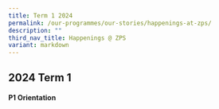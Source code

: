 ```yaml
---
title: Term 1 2024
permalink: /our-programmes/our-stories/happenings-at-zps/
description: ""
third_nav_title: Happenings @ ZPS
variant: markdown
---
```

## 2024 Term 1
<h4><strong>P1 Orientation</strong></h4>